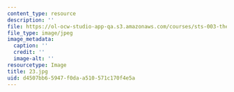 ```yaml
---
content_type: resource
description: ''
file: https://ol-ocw-studio-app-qa.s3.amazonaws.com/courses/sts-003-the-rise-of-modern-science-fall-2010/d4507bb65947f0daa510571c170f4e5a_23.jpg
file_type: image/jpeg
image_metadata:
  caption: ''
  credit: ''
  image-alt: ''
resourcetype: Image
title: 23.jpg
uid: d4507bb6-5947-f0da-a510-571c170f4e5a
---
```

